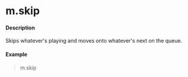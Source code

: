 # m.skip

#### Description

Skips whatever's playing and moves onto whatever's next on the queue.

#### Example

> m.skip
